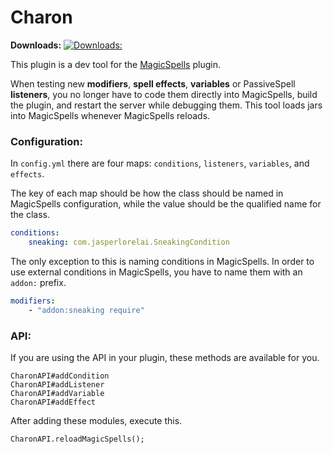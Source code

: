 # Charon

**Downloads:** 
[![**Downloads:** ](https://img.shields.io/github/downloads/JasperLorelai/Charon/total.svg)](https://github.com/JasperLorelai/Charon/releases)

This plugin is a dev tool for the [MagicSpells](https://github.com/TheComputerGeek2/MagicSpells/) plugin.

When testing new **modifiers**, **spell effects**, **variables** or PassiveSpell **listeners**, you no longer have to code them directly into MagicSpells, build the plugin, and restart the server while debugging them. This tool loads jars into MagicSpells whenever MagicSpells reloads.

### Configuration:
In `config.yml` there are four maps: `conditions`, `listeners`, `variables`, and `effects`.

The key of each map should be how the class should be named in MagicSpells configuration, while the value should be the qualified name for the class.

```yml
conditions:
    sneaking: com.jasperlorelai.SneakingCondition
```

The only exception to this is naming conditions in MagicSpells. In order to use external conditions in MagicSpells, you have to name them with an `addon:` prefix.
```yml
modifiers:
    - "addon:sneaking require"
```

### API:
If you are using the API in your plugin, these methods are available for you.
```
CharonAPI#addCondition
CharonAPI#addListener
CharonAPI#addVariable
CharonAPI#addEffect
```
 After adding these modules, execute this.
```
CharonAPI.reloadMagicSpells();
```